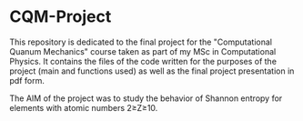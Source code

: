 # CQM-Project
This repository is dedicated to the final project for the "Computational Quanum Mechanics" course taken as part of my MSc in Computational Physics.
It contains the files of the code written for the purposes of the project (main and functions used) as well as the final project presentation in pdf form.

The AIM of the project was to study the behavior of Shannon entropy for elements with atomic numbers  2≥Z≥10.
